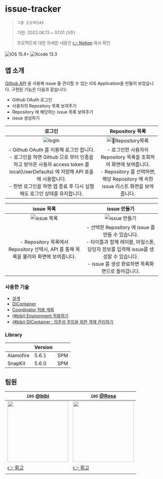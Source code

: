 # issue-tracker

> `그룹 프로젝트#5`
>
> 기한: 2022.06.13 ~ 07.01 (3주)
>
> 프로젝트에 대한 자세한 내용은 [👉 Notion](https://cookie-giant-a00.notion.site/CodeSquad-team11-with-bibi-ec7112583f884e99a1d6807e1d8c660e) 에서 확인

![iOS 15.4+](https://img.shields.io/badge/iOS-13.0%2B-lightgrey) ![Xcode 13.3](https://img.shields.io/badge/Xcode-13.3-blue)


## 앱 소개

[Github API](https://docs.github.com/en/rest/issues/issues) 을 사용해 issue 를 관리할 수 있는 iOS Application을 만들어 보았습니다.
구현된 기능은 다음과 같습니다:
- Github OAuth 로그인
- 사용자의 Repository 목록 보여주기
- Repository 에 해당하는 issue 목록 보여주기
- issue 생성하기

|                                                                                                                             로그인                                                                                                                             |                                                                                               Repository 목록                                                                                               |
| :------------------------------------------------------------------------------------------------------------------------------------------------------------------------------------------------------------------------------------------------------------: | :--------------------------------------------------------------------------------------------------------------------------------------------------------------------------------------------------: |
|                                                         ![login](https://user-images.githubusercontent.com/12508578/176852816-ffe59c4c-0beb-43ab-8bef-94ddfd6b23db.gif)                                                            |                                           ![Repository목록](https://user-images.githubusercontent.com/12508578/176852931-e5b5f3f5-fab4-4337-96d1-9ea90b11bf58.png)                                           |
| - Github OAuth 를 이용해 로그인 합니다. <br/>- 로그인을 하면 Github 으로 부터 인증을 하고 받아온 사용자 access token 를 local(UserDefaults) 에 저장해 API 호출에 사용합니다. <br/>- 한번 로그인을 하면 앱 종료 후 다시 실행해도 로그인 상태를 유지합니다. | - 로그인한 사용자의 Repository 목록을 조회하여 화면에 보여줍니다. <br/>- Repository 를 선택하면, 해당 Repository 에 속한 issue 리스트 화면을 보여줍니다. |

|                                                                                                                             issue 목록                                                                                                                             |                                                                                              issue 만들기                                                                                               |
| :-------------------------------------------------------------------------------------------------------------------------------------------------------------------: | :--------------------------------------------------------------------------------------------------------------------------------------------------------------------------------------------------: |
|                                                         ![issue 목록](https://user-images.githubusercontent.com/12508578/176856686-1ae0ef62-aa92-4112-81d0-2914db6c0885.png)                                                            |                                           ![issue 만들기](https://user-images.githubusercontent.com/12508578/176856729-cf49bac0-811a-4be7-8399-a695b2a40929.gif)                                           |
| - Repository 목록에서 Repository 선택시, API 를 통해 목록을 불러와 화면에 보여줍니다. | - 선택한 Repository 에 issue 를 만들 수 있습니다.<br/>- 타이틀과 함께 레이블, 마일스톤, 담당자 정보를 입력해 issue를 생성할 수 있습니다. <br/>- issue 를 생성 완료하면 목록화면으로 돌아갑니다. |

### 사용한 기술

- [설계](https://github.com/Jinsujin/issue-tracker/wiki/2%EC%A3%BC%EC%B0%A8.-%EC%84%A4%EA%B3%84)
- [DIContainer](https://github.com/Jinsujin/issue-tracker/wiki/DIContainer-%EC%82%AC%EC%9A%A9%EA%B8%B0)
- [Coordinator 적용 계획](https://github.com/Jinsujin/issue-tracker/wiki/Coordinator-%EC%A0%81%EC%9A%A9-%EA%B3%84%ED%9A%8D)
- [(#bibi) Environment 적용하기](https://github.com/Jinsujin/issue-tracker/wiki/%F0%9F%90%AD%5Bbibi-refactor%5D-Environment-%EC%A0%81%EC%9A%A9%ED%95%98%EA%B8%B0)
- [(#bibi) DIContainer : 의존성 주입을 위한 객체 관리하기](https://github.com/Jinsujin/issue-tracker/wiki/%F0%9F%90%AD%5Bbibi-refactor%5D-DIContainer-:-%EC%9D%98%EC%A1%B4%EC%84%B1-%EC%A3%BC%EC%9E%85%EC%9D%84-%EC%9C%84%ED%95%9C-%EA%B0%9D%EC%B2%B4-%EA%B4%80%EB%A6%AC%ED%95%98%EA%B8%B0)

### Library

|                        | Version |           |
| ---------------------- | ------- | --------- |
| Alamofire           | 5.6.1   | SPM |
| SnapKit           | 5.6.0   | SPM |


## 팀원
|`iOS` [@bibi](https://github.com/bibi6666667)| `iOS` [@Rosa](https://github.com/Jinsujin)| 
|--|--|
|<img src="https://github.com/bibi6666667.png" width="200" height="200"/>|<img src="https://github.com/Jinsujin.png" width="200" height="200"/>|
|[👉 회고](https://github.com/Jinsujin/issue-tracker/wiki/%ED%9A%8C%EA%B3%A0%23bibi)|[👉 회고](https://github.com/Jinsujin/issue-tracker/wiki/%ED%9A%8C%EA%B3%A0%23Rosa)|
